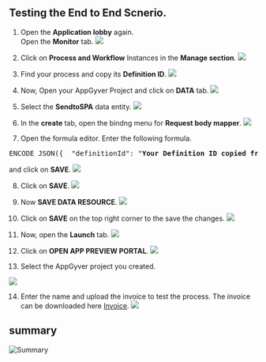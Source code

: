 
## Testing the End to End Scnerio.


1. Open the <b>Application lobby</b> again. <br>
    Open the <b>Monitor</b> tab.
![](images/ss1.png)

2. Click on <b>Process and Workflow</b> Instances in the <b>Manage section</b>.
![](images/ss3.png)

3. Find your process and copy its <b>Definition ID</b>.
![](images/ss2.png)

4. Now, Open your AppGyver Project and click on <b>DATA</b> tab.
![](images/ss4.png)

5. Select the <b>SendtoSPA</b> data entity.
![](images/ss5.png)

6. In the <b>create</b> tab, open the bindng menu for <b> Request body mapper</b>.
![](images/ss6.png)

7. Open the formula editor. Enter the following formula.
<pre>ENCODE_JSON({  "definitionId": "<b>Your Definition ID copied from SPA</b> ",  "context":  query.record })  </pre>
and click on <b>SAVE</b>.
![](images/ss7.png)

8. Click on <b>SAVE</b>.
![](images/ss8.png)

9. Now <b>SAVE DATA RESOURCE</b>.
![](images/ss9.png)

10. Click on <b>SAVE</b> on the top right corner to the save the changes.
![](images/ss10.png)

11. Now, open the <b>Launch</b> tab.
![](images/ss11.png)

12. Click on <b> OPEN APP PREVIEW PORTAL</b>.
![](images/ss12.png)

13. Select the AppGyver project you created.

![](images/ss13.png)

14. Enter the name and upload the invoice to test the process.
The invoice can be downloaded here <a href="https://github.com/SAP-samples/teched2022-AD160/blob/main/exercises/1_CreateAppGyverProject/images/Invoice.png?raw=true">Invoice</a>.
![](images/ss14.png)

## summary

![Summary](./images/Summary.png)
